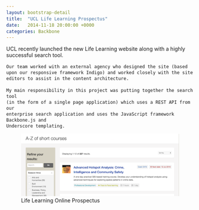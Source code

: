 ```yaml
---
layout: bootstrap-detail
title:  "UCL Life Learning Prospectus"
date:   2014-11-18 20:00:00 +0000
categories: Backbone
---
```

<div class="row">
  <span class="col-md-6">
    UCL recently launched the new Life Learning website along with a highly
    successful search tool.

    Our team worked with an external agency who designed the site (based upon our responsive framework Indigo) and worked closely with the site editors to assist in the content architecture.

    My main responsibility in this project was putting together the search tool
    (in the form of a single page application) which uses a REST API from our
    enterprise search application and uses the JavaScript framework Backbone.js and
    Underscore templating.
  </span>
  <span class="col-md-6">
    <figure class="figure">
      <img src="/assets/images/lifelearning.png" alt="Life learning" class="figure-img img-thumbnail"/>
      <figcaption class="figure-caption">Life Learning Online Prospectus</figcaption>
    </figure>
  </span>
</div>
